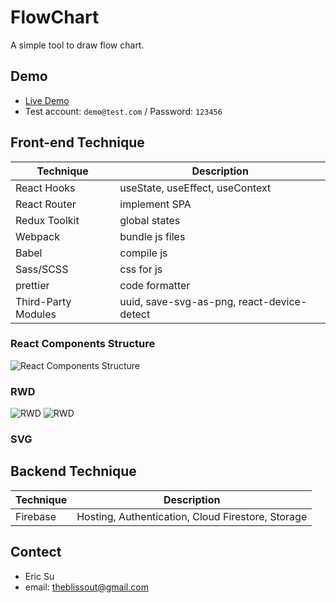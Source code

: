 # FlowChart
A simple tool to draw flow chart.

## Demo
- [Live Demo](https://flow-chart-f5582.web.app/)
- Test account: `demo@test.com` / Password: `123456`

## Front-end Technique
|Technique|Description|
|---|---|
|React Hooks|useState, useEffect, useContext|
|React Router|implement SPA|
|Redux Toolkit|global states|
|Webpack|bundle js files|
|Babel|compile js|
|Sass/SCSS|css for js|
|prettier|code formatter|
|Third-Party Modules|uuid, save-svg-as-png, react-device-detect|

### React Components Structure
![React Components Structure](https://user-images.githubusercontent.com/89247843/174321111-b6f0e054-c2f4-45a3-89fe-3128ee02bcb9.jpg)

### RWD
![RWD](https://user-images.githubusercontent.com/89247843/174329061-8d49289b-41ca-4ed9-9049-60e146e761e6.gif)
![RWD](https://user-images.githubusercontent.com/89247843/174330348-4efae994-fc26-4b16-a984-975e6c5cf129.gif)

### SVG


## Backend Technique
|Technique|Description|
|---|---|
|Firebase|Hosting, Authentication, Cloud Firestore, Storage|

## Contect
- Eric Su
- email: theblissout@gmail.com
